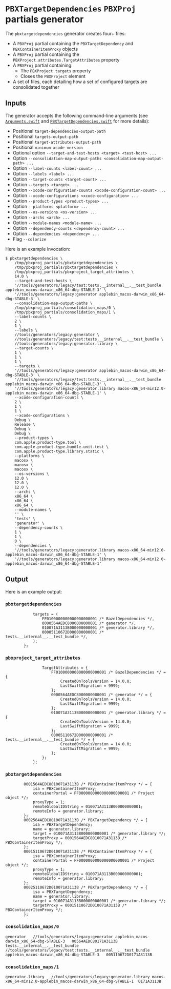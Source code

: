 # `PBXTargetDependencies` `PBXProj` partials generator

The `pbxtargetdependencies` generator creates four+ files:

- A `PBXProj` partial containing the `PBXTargetDependency` and `PBXContainerItemProxy` objects
- A `PBXProj` partial containing the `PBXProject.attributes.TargetAttributes` property
- A `PBXProj` partial containing:
  - The `PBXProject.targets` property
  - Closes the `PBXProject` element
- A set of files, each detailing how a set of configured targets are consolidated together

## Inputs

The generator accepts the following command-line arguments (see
[`Arguments.swift`](src/Generator/Arguments.swift) and
[`PBXTargetDependencies.swift`](src/PBXTargetDependencies.swift) for more
details):

- Positional `target-dependencies-output-path`
- Positional `targets-output-path`
- Positional `target-attributes-output-path`
- Positional `minimum-xcode-version`
- Optional option `--target-and-test-hosts <target> <test-host> ...`
- Option `--consolidation-map-output-paths <consolidation-map-output-path> ...`
- Option `--label-counts <label-count> ...`
- Option `--labels <label> ...`
- Option `--target-counts <target-count> ...`
- Option `--targets <target> ...`
- Option `--xcode-configuration-counts <xcode-configuration-count> ...`
- Option `--xcode-configurations <xcode-configuration> ...`
- Option `--product-types <product-types> ...`
- Option `--platforms <platform> ...`
- Option `--os-versions <os-version> ...`
- Option `--archs <arch> ...`
- Option `--module-names <module-name> ...`
- Option `--dependency-counts <dependency-count> ...`
- Option `--dependencies <dependency> ...`
- Flag `--colorize`

Here is an example invocation:

```shell
$ pbxtargetdependencies \
    /tmp/pbxproj_partials/pbxtargetdependencies \
    /tmp/pbxproj_partials/pbxtargetdependencies \
    /tmp/pbxproj_partials/pbxproject_target_attributes \
    14.0 \
    --target-and-test-hosts \
    '//tools/generators/legacy/test:tests.__internal__.__test_bundle applebin_macos-darwin_x86_64-dbg-STABLE-3' \
    '//tools/generators/legacy:generator applebin_macos-darwin_x86_64-dbg-STABLE-3' \
    --consolidation-map-output-paths \
    /tmp/pbxproj_partials/consolidation_maps/0 \
    /tmp/pbxproj_partials/consolidation_maps/1 \
    --label-counts \
    2 \
    1 \
    --labels \
    //tools/generators/legacy:generator \
    //tools/generators/legacy/test:tests.__internal__.__test_bundle \
    //tools/generators/legacy:generator.library \
    --target-counts \
    1 \
    1 \
    1 \
    --targets \
    '//tools/generators/legacy:generator applebin_macos-darwin_x86_64-dbg-STABLE-3' \
    '//tools/generators/legacy/test:tests.__internal__.__test_bundle applebin_macos-darwin_x86_64-dbg-STABLE-3' \
    '//tools/generators/legacy:generator.library macos-x86_64-min12.0-applebin_macos-darwin_x86_64-dbg-STABLE-1' \
    --xcode-configuration-counts \
    2 \
    1 \
    1 \
    --xcode-configurations \
    Debug \
    Release \
    Debug \
    Debug \
    --product-types \
    com.apple.product-type.tool \
    com.apple.product-type.bundle.unit-test \
    com.apple.product-type.library.static \
    --platforms \
    macosx \
    macosx \
    macosx \
    --os-versions \
    12.0 \
    12.0 \
    12.0 \
    --archs \
    x86_64 \
    x86_64 \
    x86_64 \
    --module-names \
    '' \
    'tests' \
    'generator' \
    --dependency-counts \
    1 \
    1 \
    0 \
    --dependencies \
    '//tools/generators/legacy:generator.library macos-x86_64-min12.0-applebin_macos-darwin_x86_64-dbg-STABLE-1' \
    '//tools/generators/legacy:generator.library macos-x86_64-min12.0-applebin_macos-darwin_x86_64-dbg-STABLE-1'
```

## Output

Here is an example output:

### `pbxtargetdependencies`

```
			targets = (
				FF0100000000000000000001 /* BazelDependencies */,
				0000564AEDC8000000000001 /* generator */,
				010071A3113B000000000001 /* generator.library */,
				00005110672D000000000001 /* tests.__internal__.__test_bundle */,
			);
		};

```

### `pbxproject_target_attributes`

```
				TargetAttributes = {
					FF0100000000000000000001 /* BazelDependencies */ = {
						CreatedOnToolsVersion = 14.0.0;
						LastSwiftMigration = 9999;
					};
					0000564AEDC8000000000001 /* generator */ = {
						CreatedOnToolsVersion = 14.0.0;
						LastSwiftMigration = 9999;
					};
					010071A3113B000000000001 /* generator.library */ = {
						CreatedOnToolsVersion = 14.0.0;
						LastSwiftMigration = 9999;
					};
					00005110672D000000000001 /* tests.__internal__.__test_bundle */ = {
						CreatedOnToolsVersion = 14.0.0;
						LastSwiftMigration = 9999;
					};
				};
			};

```

### `pbxtargetdependencies`

```
		0001564AEDC8010071A3113B /* PBXContainerItemProxy */ = {
			isa = PBXContainerItemProxy;
			containerPortal = FF0000000000000000000001 /* Project object */;
			proxyType = 1;
			remoteGlobalIDString = 010071A3113B000000000001;
			remoteInfo = generator.library;
		};
		0002564AEDC8010071A3113B /* PBXTargetDependency */ = {
			isa = PBXTargetDependency;
			name = generator.library;
			target = 010071A3113B000000000001 /* generator.library */;
			targetProxy = 0001564AEDC8010071A3113B /* PBXContainerItemProxy */;
		};
		00015110672D010071A3113B /* PBXContainerItemProxy */ = {
			isa = PBXContainerItemProxy;
			containerPortal = FF0000000000000000000001 /* Project object */;
			proxyType = 1;
			remoteGlobalIDString = 010071A3113B000000000001;
			remoteInfo = generator.library;
		};
		00025110672D010071A3113B /* PBXTargetDependency */ = {
			isa = PBXTargetDependency;
			name = generator.library;
			target = 010071A3113B000000000001 /* generator.library */;
			targetProxy = 00015110672D010071A3113B /* PBXContainerItemProxy */;
		};

```

### `consolidation_maps/0`

```
generator	//tools/generators/legacy:generator applebin_macos-darwin_x86_64-dbg-STABLE-3	00564AEDC80171A3113B
tests.__internal__.__test_bundle	//tools/generators/legacy/test:tests.__internal__.__test_bundle applebin_macos-darwin_x86_64-dbg-STABLE-3	005110672D0171A3113B

```

### `consolidation_maps/1`

```
generator.library	//tools/generators/legacy:generator.library macos-x86_64-min12.0-applebin_macos-darwin_x86_64-dbg-STABLE-1	0171A3113B

```
